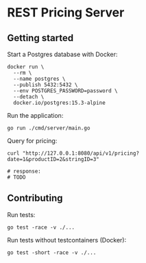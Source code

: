 # REST Pricing Server

## Getting started

Start a Postgres database with Docker:

```
docker run \
  --rm \
  --name postgres \
  --publish 5432:5432 \
  --env POSTGRES_PASSWORD=password \
  --detach \
  docker.io/postgres:15.3-alpine
```

Run the application:

```
go run ./cmd/server/main.go
```

Query for pricing:

```
curl "http://127.0.0.1:8080/api/v1/pricing?date=1&productID=2&stringID=3"

# response:
# TODO
```

## Contributing

Run tests:

```
go test -race -v ./...
```

Run tests without testcontainers (Docker):

```
go test -short -race -v ./...
```
